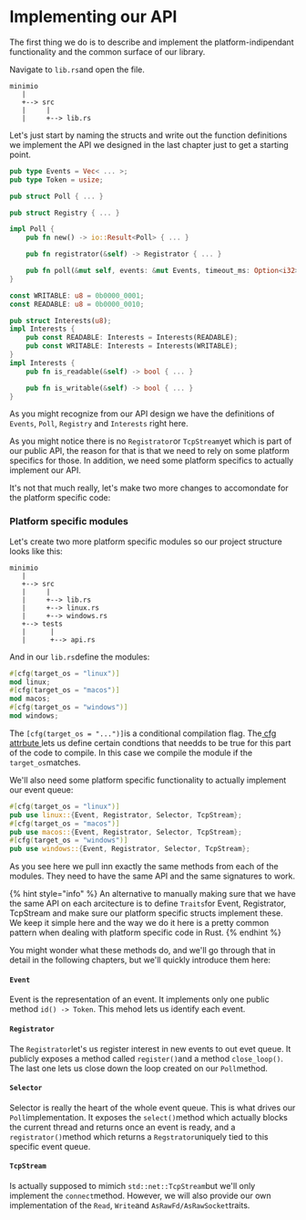 # Implementing our API

The first thing we do is to describe and implement the platform-indipendant functionality and the common surface of our library. 

Navigate to `lib.rs`and open the file.

```text
minimio
   |
   +--> src
   |     |
   |     +--> lib.rs

```

Let's just start by naming the structs and write out the function definitions we implement the API we designed in the last chapter just to get a starting point. 

```rust
pub type Events = Vec< ... >;
pub type Token = usize;

pub struct Poll { ... }

pub struct Registry { ... }

impl Poll {
    pub fn new() -> io::Result<Poll> { ... }

    pub fn registrator(&self) -> Registrator { ... }

    pub fn poll(&mut self, events: &mut Events, timeout_ms: Option<i32>) -> io::Result<usize> { ... }
}

const WRITABLE: u8 = 0b0000_0001;
const READABLE: u8 = 0b0000_0010;

pub struct Interests(u8);
impl Interests {
    pub const READABLE: Interests = Interests(READABLE);
    pub const WRITABLE: Interests = Interests(WRITABLE);
}
impl Interests {
    pub fn is_readable(&self) -> bool { ... }

    pub fn is_writable(&self) -> bool { ... }
}

```

As you might recognize from our API design we have the definitions of `Events`, `Poll`, `Registry` and `Interests` right here.

As you might notice there is no `Registrator`or `TcpStream`yet which is part of our public API, the reason for that is that we need to rely on some platform specifics for those. In addition, we need some platform specifics to actually implement our API.

It's not that much really, let's make two more changes to accomondate for the platform specific code:

### Platform specific modules

Let's create two more platform specific modules so our project structure looks like this:

```text
minimio
   |
   +--> src
   |     |
   |     +--> lib.rs
   |     +--> linux.rs
   |     +--> windows.rs
   +--> tests
   |      |
   |      +--> api.rs
```

And in our `lib.rs`define the modules:

```rust
#[cfg(target_os = "linux")]
mod linux;
#[cfg(target_os = "macos")]
mod macos;
#[cfg(target_os = "windows")]
mod windows;
```

The `[cfg(target_os = "...")]`is a conditional compilation flag. The[ cfg attrbute ](https://doc.rust-lang.org/reference/conditional-compilation.html)lets us define certain condtions that needds to be true for this part of the code to compile. In this case we compile the module if the `target_os`matches.

We'll also need some platform specific functionality to actually implement our event queue:

```rust
#[cfg(target_os = "linux")]
pub use linux::{Event, Registrator, Selector, TcpStream};
#[cfg(target_os = "macos")]
pub use macos::{Event, Registrator, Selector, TcpStream};
#[cfg(target_os = "windows")]
pub use windows::{Event, Registrator, Selector, TcpStream};
```

As you see here we pull inn exactly the same methods from each of the modules. They need to have the same API and the same signatures to work.

{% hint style="info" %}
An alternative to manually making sure that we have the same API on each arcitecture is to define `Traits`for Event, Registrator, TcpStream and make sure our platform specific structs implement these. We keep it simple here and the way we do it here is a pretty common pattern when dealing with platform specific code in Rust. 
{% endhint %}

You might wonder what these methods do, and we'll go through that in detail in the following chapters, but we'll quickly introduce them here:

#### `Event`

 Event is the representation of an event. It implements only one public method `id() -> Token`. This mehod lets us identify each event.

#### `Registrator`

The `Registrator`let's us register interest in new events to out evet queue. It publicly exposes a method called `register()`and a method `close_loop()`. The last one lets us close down the loop created on our `Poll`method.

#### `Selector`

Selector is really the heart of the whole event queue. This is what drives our `Poll`implementation. It exposes the `select()`method which actually blocks the current thread and returns once an event is ready, and a `registrator()`method which returns a `Regstrator`uniquely tied to this specific event queue.

#### `TcpStream`

Is actually supposed to mimich `std::net::TcpStream`but we'll only implement the `connect`method. However, we will also provide our own implementation of the `Read`, `Write`and `AsRawFd/AsRawSocket`traits.





